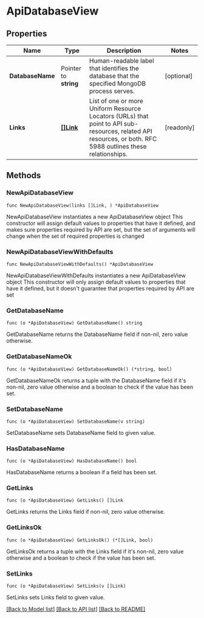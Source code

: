 # ApiDatabaseView

## Properties

Name | Type | Description | Notes
------------ | ------------- | ------------- | -------------
**DatabaseName** | Pointer to **string** | Human-readable label that identifies the database that the specified MongoDB process serves. | [optional] 
**Links** | [**[]Link**](Link.md) | List of one or more Uniform Resource Locators (URLs) that point to API sub-resources, related API resources, or both. RFC 5988 outlines these relationships. | [readonly] 

## Methods

### NewApiDatabaseView

`func NewApiDatabaseView(links []Link, ) *ApiDatabaseView`

NewApiDatabaseView instantiates a new ApiDatabaseView object
This constructor will assign default values to properties that have it defined,
and makes sure properties required by API are set, but the set of arguments
will change when the set of required properties is changed

### NewApiDatabaseViewWithDefaults

`func NewApiDatabaseViewWithDefaults() *ApiDatabaseView`

NewApiDatabaseViewWithDefaults instantiates a new ApiDatabaseView object
This constructor will only assign default values to properties that have it defined,
but it doesn't guarantee that properties required by API are set

### GetDatabaseName

`func (o *ApiDatabaseView) GetDatabaseName() string`

GetDatabaseName returns the DatabaseName field if non-nil, zero value otherwise.

### GetDatabaseNameOk

`func (o *ApiDatabaseView) GetDatabaseNameOk() (*string, bool)`

GetDatabaseNameOk returns a tuple with the DatabaseName field if it's non-nil, zero value otherwise
and a boolean to check if the value has been set.

### SetDatabaseName

`func (o *ApiDatabaseView) SetDatabaseName(v string)`

SetDatabaseName sets DatabaseName field to given value.

### HasDatabaseName

`func (o *ApiDatabaseView) HasDatabaseName() bool`

HasDatabaseName returns a boolean if a field has been set.

### GetLinks

`func (o *ApiDatabaseView) GetLinks() []Link`

GetLinks returns the Links field if non-nil, zero value otherwise.

### GetLinksOk

`func (o *ApiDatabaseView) GetLinksOk() (*[]Link, bool)`

GetLinksOk returns a tuple with the Links field if it's non-nil, zero value otherwise
and a boolean to check if the value has been set.

### SetLinks

`func (o *ApiDatabaseView) SetLinks(v []Link)`

SetLinks sets Links field to given value.



[[Back to Model list]](../README.md#documentation-for-models) [[Back to API list]](../README.md#documentation-for-api-endpoints) [[Back to README]](../README.md)


